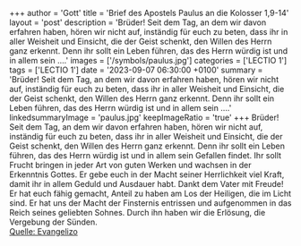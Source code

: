 +++
author = 'Gott'
title = 'Brief des Apostels Paulus an die Kolosser 1,9-14'
layout = 'post'
description = 'Brüder! Seit dem Tag, an dem wir davon erfahren haben, hören wir nicht auf, inständig für euch zu beten, dass ihr in aller Weisheit und Einsicht, die der Geist schenkt, den Willen des Herrn ganz erkennt. Denn ihr sollt ein Leben führen, das des Herrn würdig ist und in allem sein ....'
images = ['/symbols/paulus.jpg']
categories = ['LECTIO 1']
tags = ['LECTIO 1']
date = '2023-09-07 06:30:00 +0100'
summary = 'Brüder! Seit dem Tag, an dem wir davon erfahren haben, hören wir nicht auf, inständig für euch zu beten, dass ihr in aller Weisheit und Einsicht, die der Geist schenkt, den Willen des Herrn ganz erkennt. Denn ihr sollt ein Leben führen, das des Herrn würdig ist und in allem sein ....'
linkedsummaryImage = 'paulus.jpg'
keepImageRatio = 'true'
+++
Brüder! Seit dem Tag, an dem wir davon erfahren haben, hören wir nicht auf, inständig für euch zu beten, dass ihr in aller Weisheit und Einsicht, die der Geist schenkt, den Willen des Herrn ganz erkennt.
Denn ihr sollt ein Leben führen, das des Herrn würdig ist und in allem sein Gefallen findet.<!--more--> Ihr sollt Frucht bringen in jeder Art von guten Werken und wachsen in der Erkenntnis Gottes.
Er gebe euch in der Macht seiner Herrlichkeit viel Kraft, damit ihr in allem Geduld und Ausdauer habt.
Dankt dem Vater mit Freude! Er hat euch fähig gemacht, Anteil zu haben am Los der Heiligen, die im Licht sind.
Er hat uns der Macht der Finsternis entrissen und aufgenommen in das Reich seines geliebten Sohnes.
Durch ihn haben wir die Erlösung, die Vergebung der Sünden.<br> [Quelle: Evangelizo](https://evangeliumtagfuertag.org/DE/gospel)